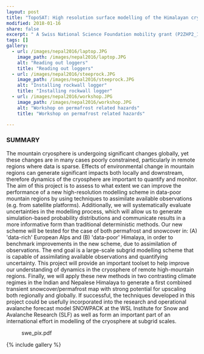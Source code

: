 ```yaml
---
layout: post
title: "TopoSAT: High resolution surface modelling of the Himalayan cryosphere with satellite data assimilation[2017 - 2018]"
modified: 2018-01-16
share: false
excerpt: " A Swiss National Science Foundation mobility grant (P2ZHP2_165435)"
tags: []
gallery:
  - url: /images/nepal2016/laptop.JPG
    image_path: /images/nepal2016/laptop.JPG
    alt: "Reading out loggers"
    title: "Reading out loggers"
  - url: /images/nepal2016/steeprock.JPG
    image_path: /images/nepal2016/steeprock.JPG
    alt: "Installing rockwall logger"
    title: "Installing rockwall logger"
  - url: /images/nepal2016/workshop.JPG
    image_path: /images/nepal2016/workshop.JPG
    alt: "Workshop on permafrost related hazards"
    title: "Workshop on permafrost related hazards"

---
```


### SUMMARY

The mountain cryosphere is undergoing significant changes globally, yet these changes are in many cases poorly constrained, particularly in remote regions where data is sparse. Effects of environmental change in mountain regions can generate significant impacts both locally and downstream, therefore dynamics of the cryosphere are important to quantify and monitor. The aim of this project is to assess to what extent we can improve the performance of a new high-resolution modelling scheme in data-poor mountain regions by using techniques to assimilate available observations (e.g. from satellite platforms). Additionally, we will systematically evaluate uncertainties in the modelling process, which will allow us to generate simulation-based probability distributions and communicate results in a more informative form than traditional deterministic methods. Our new scheme will be tested for the case of both permafrost and snowcover in: (A) 'data-rich' European Alps and (B) 'data-poor' Himalaya, in order to benchmark improvements in the new scheme, due to assimilation of observations. The end goal is a large-scale subgrid modelling scheme that is capable of assimilating available observations and quantifying uncertainty. This project will provide an important toolset to help improve our understanding of dynamics in the cryosphere of remote high-mountain regions. Finally, we will apply these new methods in two contrasting climate regimes in the Indian and Nepalese Himalaya to generate a first combined transient snowcover/permafrost map with strong potential for upscaling both regionally and globally. If successful, the techniques developed in this project could be usefully incorporated into the research and operational avalanche forecast model SNOWPACK at the WSL Institute for Snow and Avalanche Research (SLF) as well as form an important part of an international effort in modelling of the cryosphere at subgrid scales.


<figure>
  <img src="{{ site.url }}{{ site.baseurl }}/images/swe_pix.png" alt="">
  <figcaption>swe_pix.pdf</figcaption>
</figure> 

<!-- http://p3.snf.ch/project-165435 -->
{% include gallery  %}
